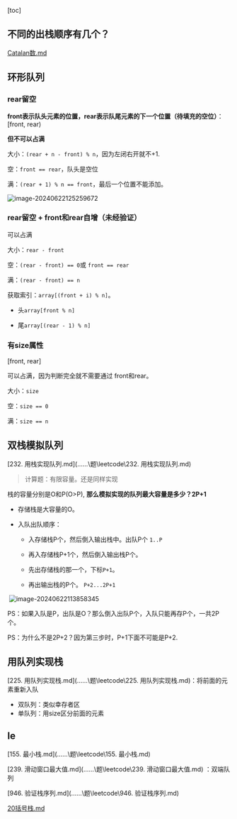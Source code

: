 [toc]

## 不同的出栈顺序有几个？

 [Catalan数.md](..\..\06动态规划\题型\Catalan数.md) 

## 环形队列

### rear留空

**front表示队头元素的位置，rear表示队尾元素的下一个位置（待填充的空位）**：[front, rear)

**但不可以占满**

大小：`(rear + n - front) % n`，因为左闭右开就不+1.

空：`front == rear`，队头是空位

满：`(rear + 1) % n == front`，最后一个位置不能添加。

![image-20240622125259672](https://cdn.jsdelivr.net/gh/sword4869/pic1@main/images/202406221252728.png)



### rear留空 + front和rear自增（未经验证）

可以占满

大小：`rear - front`

空：`(rear - front) == 0`或 `front == rear`

满：`(rear - front) == n`

获取索引：`array[(front + i) % n]`。

- 头`array[front % n]`

- 尾`array[(rear - 1) % n]`

### 有size属性

[front, rear]

可以占满，因为判断完全就不需要通过 front和rear。

大小：`size`

空：`size == 0`

满：`size == n`

## 双栈模拟队列

[232. 用栈实现队列.md](..\..\..\题\leetcode\232. 用栈实现队列.md) 



> 计算题：有限容量。还是同样实现

栈的容量分别是O和P(O>P), **那么模拟实现的队列最大容量是多少？2P+1**

- 存储栈是大容量的O。

- 入队出队顺序：

  - 入存储栈P个，然后倒入输出栈中。出队P个 `1..P`

  - 再入存储栈P+1个，然后倒入输出栈P个。

  - 先出存储栈的那一个，下标`P+1`。

  - 再出输出栈的P个。 `P+2...2P+1`

​	![image-20240622113858345](https://cdn.jsdelivr.net/gh/sword4869/pic1@main/images/202406221138384.png)

PS：如果入队是P，出队是O？那么倒入出队P个，入队只能再存P个，一共2P个。

PS：为什么不是2P+2？因为第三步时，P+1下面不可能是P+2.



## 用队列实现栈

[225. 用队列实现栈.md](..\..\..\题\leetcode\225. 用队列实现栈.md)：将前面的元素重新入队

- 双队列：类似幸存者区
- 单队列：用size区分前面的元素

## le

[155. 最小栈.md](..\..\..\题\leetcode\155. 最小栈.md) 

[239. 滑动窗口最大值.md](..\..\..\题\leetcode\239. 滑动窗口最大值.md) ：双端队列 

[946. 验证栈序列.md](..\..\..\题\leetcode\946. 验证栈序列.md)  

[20括号栈.md](..\..\..\题\leetcode\20括号栈.md) 
